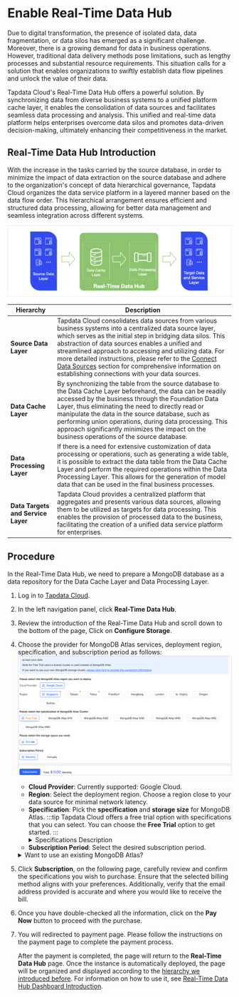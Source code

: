 # Enable Real-Time Data Hub

Due to digital transformation, the presence of isolated data, data fragmentation, or data silos has emerged as a significant challenge. Moreover, there is a growing demand for data in business operations. However, traditional data delivery methods pose limitations, such as lengthy processes and substantial resource requirements. This situation calls for a solution that enables organizations to swiftly establish data flow pipelines and unlock the value of their data.

Tapdata Cloud's Real-Time Data Hub offers a powerful solution. By synchronizing data from diverse business systems to a unified platform cache layer, it enables the consolidation of data sources and facilitates seamless data processing and analysis. This unified and real-time data platform helps enterprises overcome data silos and promotes data-driven decision-making, ultimately enhancing their competitiveness in the market.



## <span id="intro">Real-Time Data Hub Introduction</span>

With the increase in the tasks carried by the source database, in order to minimize the impact of data extraction on the source database and adhere to the organization's concept of data hierarchical governance, Tapdata Cloud organizes the data service platform in a layered manner based on the data flow order. This hierarchical arrangement ensures efficient and structured data processing, allowing for better data management and seamless integration across different systems.

![Data Service Platform Architecture](../../images/ldp_architecture.png)

| Hierarchy | Description                                                                                                                                                                                                                                                                                                                                                                                                                                                                              |
| -------------------- |------------------------------------------------------------------------------------------------------------------------------------------------------------------------------------------------------------------------------------------------------------------------------------------------------------------------------------------------------------------------------------------------------------------------------------------------------------------------------------------|
| **Source Data Layer** | Tapdata Cloud consolidates data sources from various business systems into a centralized data source layer, which serves as the initial step in bridging data silos. This abstraction of data sources enables a unified and streamlined approach to accessing and utilizing data. For more detailed instructions, please refer to the [Connect Data Sources](../../prerequisites/README.md) section for comprehensive information on establishing connections with your data sources. |
| **Data Cache Layer** | By synchronizing the table from the source database to the Data Cache Layer beforehand, the data can be readily accessed by the business through the Foundation Data Layer, thus eliminating the need to directly read or manipulate the data in the source database, such as performing union operations, during data processing. This approach significantly minimizes the impact on the business operations of the source database.                                                   |
| **Data Processing Layer** | If there is a need for extensive customization of data processing or operations, such as generating a wide table, it is possible to extract the data table from the Data Cache Layer and perform the required operations within the Data Processing Layer. This allows for the generation of model data that can be used in the final business processes.                                                                                                                                |
| **Data Targets and Service Layer** | Tapdata Cloud provides a centralized platform that aggregates and presents various data sources, allowing them to be utilized as targets for data processing. This enables the provision of processed data to the business, facilitating the creation of a unified data service platform for enterprises.                                                                                                                                                                                |



## Procedure

In the Real-Time Data Hub, we need to prepare a MongoDB database as a data repository for the Data Cache Layer and Data Processing Layer.

1. Log in to [Tapdata Cloud](https://cloud.tapdata.io/).

2. In the left navigation panel, click **Real-Time Data Hub**.

3. Review the introduction of the Real-Time Data Hub and scroll down to the bottom of the page, Click on **Configure Storage**.

4. Choose the provider for MongoDB Atlas services, deployment region, specification, and subscription period as follows:
   ![Purchase MongoDB Atlas and Storage](../../images/purchase_storage.png)

   * **Cloud Provider**: Currently supported: Google Cloud.
   * **Region**: Select the deployment region. Choose a region close to your data source for minimal network latency.
   * **Specification**: Pick the **specification** and **storage size** for MongoDB Atlas.
     :::tip
     Tapdata Cloud offers a free trial option with specifications that you can select. You can choose the **Free Trial** option to get started.
     :::
     <details><summary>Specifications Description</summary>
     <ul>
     <li>M10: 2 vCPUs, 2 GB RAM</li>
     <li>M20: 2 vCPUs, 4 GB RAM</li>
     <li>M30: 2 vCPUs, 8 GB RAM</li>
     <li>M40: 4 vCPUs, 16 GB RAM</li>
     <li>M50: 8 vCPUs, 32 GB RAM</li>
     <li>M60: 16 vCPUs, 64 GB RAM</li>
     </ul>
     </details>
   * **Subscription Period**: Select the desired subscription period.
   <details><summary>Want to use an existing MongoDB Atlas?</summary>
     At the top of the page, click on <b>click here to privede the connection information</b>, and fill in the MongoDB Atlas connection URL.
   </details>

5. Click **Subscription**, on the following page, carefully review and confirm the specifications you wish to purchase. Ensure that the selected billing method aligns with your preferences. Additionally, verify that the email address provided is accurate and where you would like to receive the bill. 

6. Once you have double-checked all the information, click on the **Pay Now** button to proceed with the purchase.

7. You will redirected to payment page. Please follow the instructions on the payment page to complete the payment process. 

   After the payment is completed, the page will return to the **Real-Time Data Hub** page. Once the instance is automatically deployed, the page will be organized and displayed according to the [hierarchy we introduced before](#intro). For information on how to use it, see [Real-Time Data Hub Dashboard Introduction](daas-mode-dashboard.md).

   

